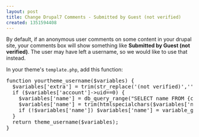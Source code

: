 ```yaml
---
layout: post
title: Change Drupal7 Comments - Submitted by Guest (not verified)
created: 1351594408
---
```

<p>By default, if an anonymous user comments on some content in your drupal site, your comments box will show something like <strong>Submitted by Guest (not verified)</strong>.  The user may have left a username, so we would like to use that instead.</p>

<p>In your theme's <code>template.php</code>, add this function:</p>

<pre class="brush:php">
function yourtheme_username($variables) {
  $variables['extra'] = trim(str_replace('(not verified)','',$variables['extra']));
  if ($variables['account']->uid==0) {
    $variables['name'] = db_query_range("SELECT name FROM {comment} WHERE cid = :cid", 0, 1, array(':cid' => $variables['account']->cid))->fetchField();
	$variables['name'] = trim(htmlspecialchars($variables['name']));
	if (!$variables['name']) $variables['name'] = variable_get('anonymous', t('Anonymous'));
  }
  return theme_username($variables);
}
</pre>
